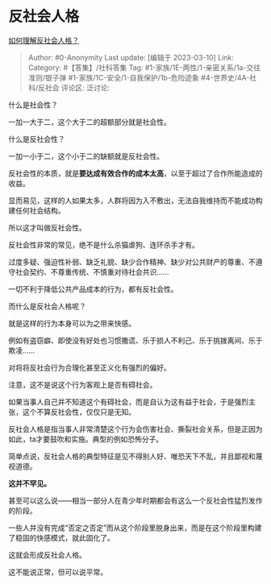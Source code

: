 # 反社会人格
[如何理解反社会人格？](https://www.zhihu.com/question/30879612/answer/2927680454)

> Author: #0-Anonymity
> Last update: [编辑于 2023-03-10]
> Link:
> Category: #【答集】/社科答集
> Tag: #1-家族/1E-两性/1-亲密关系/1a-交往准则/银子弹 #1-家族/1C-安全/1-自我保护/1b-危险迹象 #4-世界史/4A-社科/反社会
> 评论区:
> 泛讨论:

什么是社会性？

一加一大于二，这个大于二的超额部分就是社会性。

什么是反社会性？

一加一小于二，这个小于二的缺额就是反社会性。

反社会性的本质，就是**要达成有效合作的成本太高**，以至于超过了合作所能造成的收益。

显而易见，这样的人如果太多，人群将因为入不敷出，无法自我维持而不能成功构建任何社会结构。

所以这才叫做反社会性。

反社会性非常的常见，绝不是什么杀猫虐狗、连环杀手才有。

过度多疑、强迫性补弱、缺乏礼貌、缺少合作精神、缺少对公共财产的尊重、不遵守社会契约、不尊重传统、不慎重对待社会共识……

一切不利于降低公共产品成本的行为，都有反社会性。

而什么是反社会人格呢？

就是这样的行为本身可以为之带来快感。

例如有盗窃癖、即使没有好处也习惯撒谎、乐于损人不利己、乐于挑拨离间、乐于欺凌……

对将将反社会行为合理化甚至正义化有强烈的偏好。

注意，这不是说这个行为客观上是否有碍社会。

如果当事人自己并不知道这个有碍社会，而是自认为这有益于社会，于是强烈主张，这个不算反社会性，仅仅只是无知。

反社会人格是指当事人非常清楚这个行为会伤害社会、撕裂社会关系，但是正因为如此，ta才要鼓吹和实施。典型的例如恐怖分子。

简单点说，反社会人格的典型特征是见不得别人好、唯恐天下不乱，并且鄙视和蔑视道德。

**这并不罕见。**

甚至可以这么说——相当一部分人在青少年时期都会有这么一个反社会性猛烈发作的阶段。

一些人并没有完成“否定之否定”而从这个阶段里脱身出来，而是在这个阶段里构建了稳固的快感模式，就此固化了。

这就会形成反社会人格。

这不能说正常，但可以说平常。
